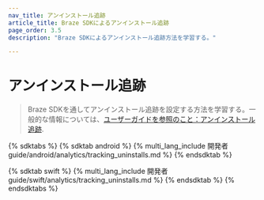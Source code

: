 ```yaml
---
nav_title: アンインストール追跡
article_title: Braze SDKによるアンインストール追跡
page_order: 3.5
description: "Braze SDKによるアンインストール追跡方法を学習する。"

---
```


# アンインストール追跡

> Braze SDKを通してアンインストール追跡を設定する方法を学習する。一般的な情報については、[ユーザーガイドを参照のこと：アンインストール追跡]({{site.baseurl}}/user_guide/analytics/tracking/uninstall_tracking).

{% sdktabs %}
{% sdktab android %}
{% multi_lang_include 開発者guide/android/analytics/tracking_uninstalls.md %}
{% endsdktab %}

{% sdktab swift %}
{% multi_lang_include 開発者guide/swift/analytics/tracking_uninstalls.md %}
{% endsdktab %}
{% endsdktabs %}
